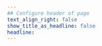 ```yaml
---
## Configure header of page
text_align_right: false
show_title_as_headline: false
headline: 
---
```


<!-- this is a subheadline -->

